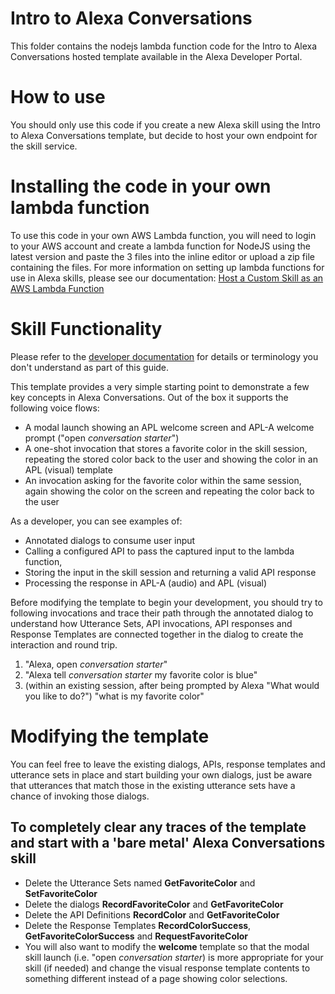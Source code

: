 ﻿# Intro to Alexa Conversations 

This folder contains the nodejs lambda function code for the Intro to Alexa Conversations hosted template available in the Alexa Developer Portal.

# How to use
You should only use this code if you create a new Alexa skill using the Intro to Alexa Conversations template, but decide to host your own endpoint for the skill service.

# Installing the code in your own lambda function
To use this code in your own AWS Lambda function, you will need to login to your AWS account and create a lambda function for NodeJS using the latest version and paste the 3 files into the inline editor or upload a zip file containing the files. For more information on setting up lambda functions for use in Alexa skills, please see our documentation: [Host a Custom Skill as an AWS Lambda Function](https://developer.amazon.com/en-US/docs/alexa/custom-skills/host-a-custom-skill-as-an-aws-lambda-function.html%28https://developer.amazon.com/en-US/docs/alexa/custom-skills/host-a-custom-skill-as-an-aws-lambda-function.html)


# Skill Functionality

Please refer to the [developer documentation](https://developer.integ.amazon.com/en-US/docs/alexa/conversations/about-alexa-conversations.html) for details or terminology you don't understand as part of this guide.

This template provides a very simple starting point to demonstrate a few key concepts in Alexa Conversations. Out of the box it supports the following voice flows:

 - A modal launch showing an APL welcome screen and APL-A welcome prompt ("open *conversation starter*")
 - A one-shot invocation that stores a favorite color in the skill session, repeating the stored color back to the user and showing the color in an APL (visual) template
 - An invocation asking for the favorite color within the same session, again showing the color on the screen and repeating the color back to the user

As a developer, you can see examples of:

 - Annotated dialogs to consume user input
 - Calling a configured API to pass the captured input to the lambda function,
 - Storing the input in the skill session and returning a valid API response
 - Processing the response in APL-A (audio) and APL (visual)

Before modifying the template to begin your development, you should try to following invocations and trace their path through the annotated dialog to understand how Utterance Sets, API invocations, API responses and Response Templates are connected together in the dialog to create the interaction and round trip. 

 1. "Alexa, open *conversation starter*"
 2. "Alexa tell *conversation starter* my favorite color is blue"
 3. (within an existing session, after being prompted by Alexa "What would you like to do?") "what is my favorite color"

# Modifying the template
You can feel free to leave the existing dialogs, APIs, response templates and utterance sets in place and start building your own dialogs, just be aware that utterances that match those in the existing utterance sets have a chance of invoking those dialogs.
## To completely clear any traces of the template and start with a 'bare metal' Alexa Conversations skill

 - Delete the Utterance Sets named **GetFavoriteColor** and **SetFavoriteColor**
 - Delete the dialogs **RecordFavoriteColor** and **GetFavoriteColor**
 - Delete the API Definitions **RecordColor** and **GetFavoriteColor**
 - Delete the Response Templates **RecordColorSuccess**, **GetFavoriteColorSuccess** and **RequestFavoriteColor**
 - You will also want to modify the **welcome** template so that the modal skill launch (i.e. "open *conversation starter*) is more appropriate for your skill (if needed) and change the visual response template contents to something different instead of a page showing color selections.

